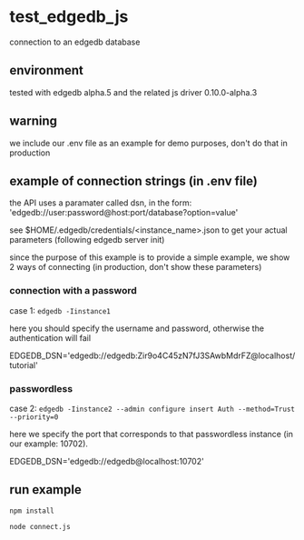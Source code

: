 # test_edgedb_js
connection to an edgedb database

## environment
tested with edgedb alpha.5 and the related js driver 0.10.0-alpha.3

## warning
we include our .env file as an example for demo purposes, don't do that in production

## example of connection strings (in .env file)
the API uses a paramater called dsn, in the form: 'edgedb://user:password@host:port/database?option=value'

see $HOME/.edgedb/credentials/<instance_name>.json to get your actual parameters (following edgedb server init)

since the purpose of this example is to provide a simple example, we show 2 ways of connecting (in production, don't show these parameters)

### connection with a password
case 1: `edgedb -Iinstance1`

here you should specify the username and password, otherwise the authentication will fail

EDGEDB_DSN='edgedb://edgedb:Zir9o4C45zN7fJ3SAwbMdrFZ@localhost/tutorial'

### passwordless
case 2: `edgedb -Iinstance2 --admin configure insert Auth --method=Trust --priority=0`

here we specify the port that corresponds to that passwordless instance (in our example: 10702).

EDGEDB_DSN='edgedb://edgedb@localhost:10702'

## run example
`npm install`

`node connect.js`